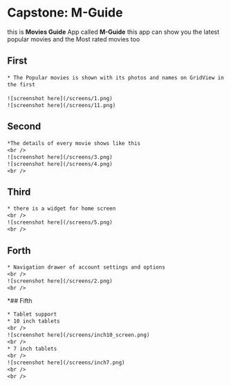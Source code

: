 # Capstone: M-Guide
this is __Movies Guide__ App called **M-Guide**
	this app can show you the latest popular movies and the Most rated movies too 
	
## First
	
	* The Popular movies is shown with its photos and names on GridView in the first 

	![screenshot here](/screens/1.png)
	![screenshot here](/screens/11.png)
	
## Second

	*The details of every movie shows like this
	<br />
	![screenshot here](/screens/3.png)
	![screenshot here](/screens/4.png)
	<br />
## Third

	* there is a widget for home screen
	<br />
	![screenshot here](/screens/5.png)
	<br />
## Forth

	* Navigation drawer of account settings and options 
	<br />
	![screenshot here](/screens/2.png)
	<br />
*## Fifth

	* Tablet support
	* 10 inch tablets
	<br />
	![screenshot here](/screens/inch10_screen.png)
	<br />
	* 7 inch tablets
	<br />
	![screenshot here](/screens/inch7.png)
	<br />
	<br />
	
	